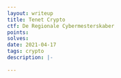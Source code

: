```yaml
---
layout: writeup
title: Tenet Crypto
ctf: De Regionale Cybermesterskaber
points: 
solves: 
date: 2021-04-17
tags: crypto
description: |-
    
---
```


